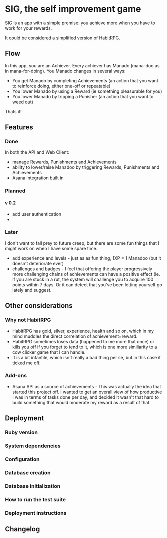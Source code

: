 # SIG, the self improvement game

SIG is an app with a simple premise: you achieve more when you have to work for your rewards.

It could be considered a simplified version of HabitRPG.

## Flow

In this app, you are an Achiever. Every achiever has Manado (mana-doo as in mana-for-doing). You Manado changes in several ways:

 * You get Manado by completing Achievements (an action that you want to 
   reinforce doing, either one-off or repeatable)
 * You lower Manado by using a Reward (ie something pleasurable for you)
 * You lower Manado by tripping a Punisher (an action that you want to weed out)

Thats it!


## Features

### Done

In both the API and Web Client:

 * manage Rewards, Punishments and Achievements
 * ability to lower/raise Manadoo by triggering Rewards, Punishments 
   and Achievements
 * Asana integration built in

### Planned

#### v 0.2
  
 * add user authentication
 *  



### Later

I don't want to fall prey to future creep, but there are some fun things that I might work on when I have some spare time.

 * add experience and levels - just as as fun thing, 1XP = 1 Manadoo 
   (but it doesn't deteriorate ever)
 * challenges and badges - I feel that offering the player progressively
   more challenging chains of achievements can have a positive effect 
   (ie. if you are stuck in a rut, the system will challenge you to acquire 
   100 points within 7 days.  Or it can detect that you've been letting yourself go lately 
   and suggest.

## Other considerations

### Why not HabitRPG

 * HabitRPG has gold, silver, experience, health and so on, which in my mind 
   muddles the direct correlation of achievement=reward. 
 * HabitRPG sometimes loses data (happened to me more that once) 
   or kills you off if you forget to tend to it, which is one more similiarity 
   to a cow clicker game that I can handle.
 * It is a bit infantile, which isn't really a bad thing per se, but in 
   this case it ticked me off.

### Add-ons 
 
 * Asana API as a source of achievements - This was actually the idea that 
   started this project off. I wanted to get an overall view of how productive
   I was in terms of tasks done per day, and decided it wasn't that hard to 
   build something that would moderate my reward as a result of that.

## Deployment

### Ruby version

### System dependencies

### Configuration

### Database creation

### Database initialization

### How to run the test suite

### Deployment instructions

## Changelog




